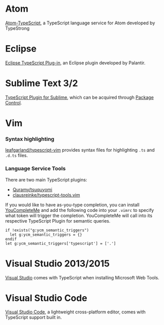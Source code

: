 # Atom
[Atom-TypeScript](https://atom.io/packages/atom-typescript), a TypeScript language service for Atom developed by TypeStrong

# Eclipse
[Eclipse TypeScript Plug-in](https://github.com/palantir/eclipse-typescript), an Eclipse plugin developed by Palantir.

# Sublime Text 3/2

[TypeScript Plugin for Sublime](https://github.com/Microsoft/TypeScript-Sublime-Plugin), which can be acquired through [Package Control](https://packagecontrol.io/).

# Vim

### Syntax highlighting

[leafgarland/typescript-vim](https://github.com/leafgarland/typescript-vim) provides syntax files for highlighting `.ts` and `.d.ts` files. 

### Language Service Tools

There are two main TypeScript plugins:

* [Quramy/tsuquyomi](https://github.com/Quramy/tsuquyomi)
* [clausreinke/typescript-tools.vim](https://github.com/clausreinke/typescript-tools.vim)

If you would like to have as-you-type completion, you can install [YouCompleteMe](https://github.com/Valloric/YouCompleteMe) and add the following code into your `.vimrc` to specify what token will trigger the completion. YouCompleteMe will call into its respective TypeScript Plugin for semantic queries.

```vimscript
if !exists("g:ycm_semantic_triggers")
  let g:ycm_semantic_triggers = {}
endif
let g:ycm_semantic_triggers['typescript'] = ['.']
```

# Visual Studio 2013/2015

[Visual Studio](https://www.visualstudio.com/) comes with TypeScript when installing Microsoft Web Tools.

# Visual Studio Code

[Visual Studio Code](https://code.visualstudio.com/), a lightweight cross-platform editor, comes with TypeScript support built in.

